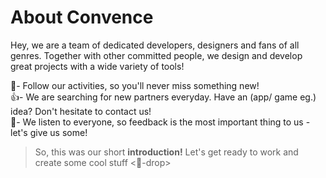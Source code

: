 # About Convence

Hey, we are a team of dedicated developers, designers and fans of all genres. 
Together with other committed people, we design and develop great projects with a wide variety of tools! <br/>

📮- Follow our activities, so you'll never miss something new! <br/>
👍- We are searching for new partners everyday. Have an (app/ game eg.) idea? Don't hesitate to contact us! <br/>
🧡- We listen to everyone, so feedback is the most important thing to us - let's give us some!

> So, this was our short **introduction!** Let's get ready to work and create some cool stuff <🎤-drop>
